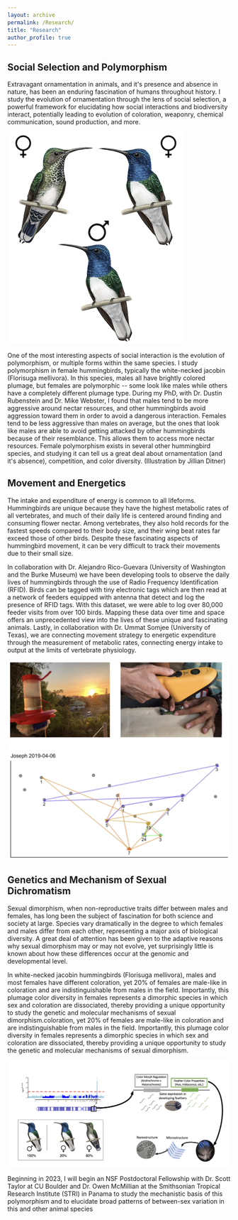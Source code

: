 ```yaml
---
layout: archive
permalink: /Research/
title: "Research"
author_profile: true
---
```


## Social Selection and Polymorphism

Extravagant ornamentation in animals, and it's presence and absence in nature, has been an enduring fascination of humans throughout history. I study the evolution of ornamentation through the lens of social selection, a powerful framework for elucidating how social interactions and biodiversity interact, potentially leading to evolution of coloration, weaponry, chemical communication, sound production, and more.

![Illustrations of white-necked jacobins](/images/Jacobins.png)

One of the most interesting aspects of social interaction is the evolution of polymorphism, or multiple forms within the same species. I study polymorphism in female hummingbirds, typically the white-necked jacobin (Florisuga mellivora). In this species, males all have brightly colored plumage, but females are polymorphic -- some look like males while others have a completely different plumage type. During my PhD, with Dr. Dustin Rubenstein and Dr. Mike Webster, I found that males tend to be more aggressive around nectar resources, and other hummingbirds avoid aggression toward them in order to avoid a dangerous interaction. Females tend to be less aggressive than males on average, but the ones that look like males are able to avoid getting attacked by other hummingbirds because of their resemblance. This allows them to access more nectar resources. Female polymorphism exists in several other hummingbird species, and studying it can tell us a great deal about ornamentation (and it's absence), competition, and color diversity. (Illustration by Jillian Ditner)




## Movement and Energetics

The intake and expenditure of energy is common to all lifeforms. Hummingbirds are unique because they have the highest metabolic rates of all vertebrates, and much of their daily life is centered around finding and consuming flower nectar. Among vertebrates, they also hold records for the fastest speeds compared to their body size, and their wing beat rates far exceed those of other birds. Despite these fascinating aspects of hummingbird movement, it can be very difficult to track their movements due to their small size. 

In collaboration with Dr. Alejandro Rico-Guevara (University of Washington and the Burke Museum) we have been developing tools to observe the daily lives of hummingbirds through the use of Radio Frequency Identification (RFID). Birds can be tagged with tiny electronic tags which are then read at a network of feeders equipped with antenna that detect and log the presence of RFID tags. With this dataset, we were able to log over 80,000 feeder visits from over 100 birds. Mapping these data over time and space offers an unprecedented view into the lives of these unique and fascinating animals. Lastly, in collaboration with Dr. Ummat Somjee (University of Texas), we are connecting movement strategy to energetic expenditure through the measurement of metabolic rates, connecting energy intake to output at the limits of vertebrate physiology.

![Illustrations of feeders and hummingbird movement](/images/MovementEnergy.png)

## Genetics and Mechanism of Sexual Dichromatism

Sexual dimorphism, when non-reproductive traits differ between males and females, has long been the subject of fascination for both science and society at large. Species vary dramatically in the degree to which females and males differ from each other, representing a major axis of biological diversity. A great deal of attention has been given to the adaptive reasons why sexual dimorphism may or may not evolve, yet surprisingly little is known about how these differences occur at the genomic and developmental level.

In white-necked jacobin hummingbirds (Florisuga mellivora), males and most females have different coloration, yet 20% of females are male-like in coloration and are indistinguishable from males in the field. Importantly, this plumage color diversity in females represents a dimorphic species in which sex and coloration are dissociated, thereby providing a unique opportunity to study the genetic and molecular mechanisms of sexual dimorphism.coloration, yet 20% of females are male-like in coloration and are indistinguishable from males in the field. Importantly, this plumage color diversity in females represents a dimorphic species in which sex and coloration are dissociated, thereby providing a unique opportunity to study the genetic and molecular mechanisms of sexual dimorphism.

![Roadmap for doing genetics](/images/Genetics.png)

Beginning in 2023, I will begin an NSF Postdoctoral Fellowship with Dr. Scott Taylor at CU Boulder and Dr. Owen McMillian at the Smithsonian Tropical Research Institute (STRI) in Panama to study the mechanistic basis of this polymorphism and to elucidate broad patterns of between-sex variation in this and other animal species

